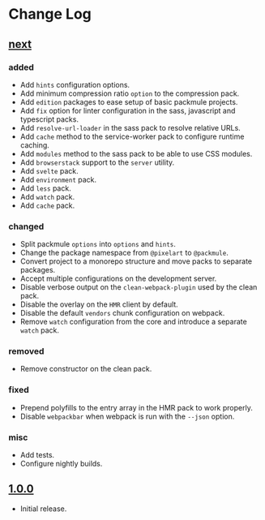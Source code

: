 # Change Log

## [next]

### added
* Add `hints` configuration options.
* Add minimum compression ratio `option` to the compression pack.
* Add `edition` packages to ease setup of basic packmule projects.
* Add `fix` option for linter configuration in the sass, javascript and typescript packs.
* Add `resolve-url-loader` in the sass pack to resolve relative URLs.
* Add `cache` method to the service-worker pack to configure runtime caching.
* Add `modules` method to the sass pack to be able to use CSS modules.
* Add `browserstack` support to the `server` utility.
* Add `svelte` pack.
* Add `environment` pack.
* Add `less` pack.
* Add `watch` pack.
* Add `cache` pack.

### changed
* Split packmule `options` into `options` and `hints`.
* Change the package namespace from `@pixelart` to `@packmule`.
* Convert project to a monorepo structure and move packs to separate packages.
* Accept multiple configurations on the development server.
* Disable verbose output on the `clean-webpack-plugin` used by the clean pack.
* Disable the overlay on the `HMR` client by default.
* Disable the default `vendors` chunk configuration on webpack.
* Remove `watch` configuration from the core and introduce a separate `watch` pack.

### removed
* Remove constructor on the clean pack.

### fixed
* Prepend polyfills to the entry array in the HMR pack to work properly.
* Disable `webpackbar` when webpack is run with the `--json` option.

### misc
* Add tests.
* Configure nightly builds.

## [1.0.0]

* Initial release.

[next]: https://github.com/packmule/packmule/compare/v1.0.0...HEAD
[1.0.0]: https://github.com/packmule/packmule/releases/tag/v1.0.0

